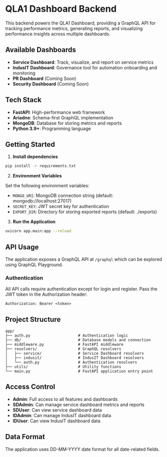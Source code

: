 
# QLA1 Dashboard Backend

This backend powers the QLA1 Dashboard, providing a GraphQL API for tracking performance metrics, generating reports, and visualizing performance insights across multiple dashboards.

## Available Dashboards

- **Service Dashboard**: Track, visualize, and report on service metrics
- **IndusIT Dashboard**: Governance tool for automation onboarding and monitoring
- **PR Dashboard** (Coming Soon)
- **Security Dashboard** (Coming Soon)

## Tech Stack

- **FastAPI**: High-performance web framework
- **Ariadne**: Schema-first GraphQL implementation
- **MongoDB**: Database for storing metrics and reports
- **Python 3.9+**: Programming language

## Getting Started

1. **Install dependencies**

```bash
pip install -r requirements.txt
```

2. **Environment Variables**

Set the following environment variables:

- `MONGO_URI`: MongoDB connection string (default: mongodb://localhost:27017)
- `SECRET_KEY`: JWT secret key for authentication
- `EXPORT_DIR`: Directory for storing exported reports (default: ./exports)

3. **Run the Application**

```bash
uvicorn app.main:app --reload
```

## API Usage

The application exposes a GraphQL API at `/graphql` which can be explored using GraphQL Playground.

### Authentication

All API calls require authentication except for login and register. 
Pass the JWT token in the Authorization header:

```
Authorization: Bearer <token>
```

## Project Structure

```
app/
├── auth.py                     # Authentication logic
├── db/                         # Database models and connection
├── middleware.py               # FastAPI middleware
├── resolvers/                  # GraphQL resolvers
│   ├── service/                # Service Dashboard resolvers
│   ├── indusit/                # IndusIT Dashboard resolvers
│   └── auth.py                 # Authentication resolvers
├── utils/                      # Utility functions
└── main.py                     # FastAPI application entry point
```

## Access Control

- **Admin**: Full access to all features and dashboards
- **SDAdmin**: Can manage service dashboard metrics and reports
- **SDUser**: Can view service dashboard data
- **IDAdmin**: Can manage IndusIT dashboard data
- **IDUser**: Can view IndusIT dashboard data

## Data Format

The application uses DD-MM-YYYY date format for all date-related fields.
